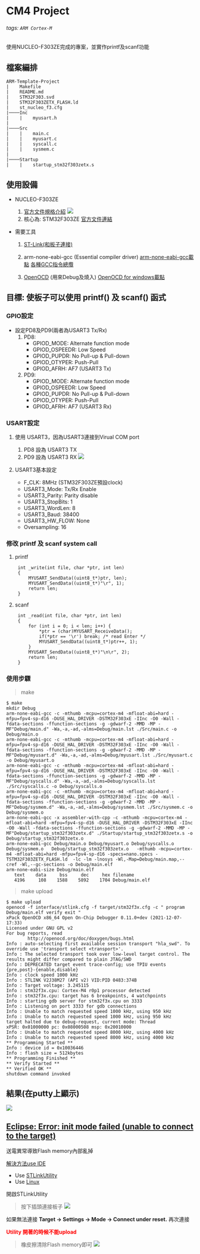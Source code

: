 # CM4 Project
###### tags: `ARM Cortex-M`
使用NUCLEO-F303ZE完成的專案，並實作printf及scanf功能

## 檔案編排
```
ARM-Template-Project
|    Makefile
|    README.md
|    STM32F303.svd
|    STM32F303ZETX_FLASH.ld
|    st_nucleo_f3.cfg
|────Inc
|    |    myusart.h
|
|────Src
|    |    main.c 
|    |    myusart.c
|    |    syscall.c
|    |    sysmem.c
|
|────Startup
|    |    startup_stm32f303zetx.s

```

## 使用設備
- NUCLEO-F303ZE
  1. [官方文件規格介紹](https://www.st.com/en/evaluation-tools/nucleo-f303ze.html)
     ![](https://i.imgur.com/xnKAENl.png)
  2. 核心為: STM32F303ZE
     [官方文件連結](https://www.st.com/en/microcontrollers-microprocessors/stm32f303ze.html)

- 需要工具
  1. [ST-Link(和板子連接)](https://www.st.com/content/st_com/en/products/development-tools/software-development-tools/stm32-software-development-tools/stm32-utilities/stsw-link009.html?dl=NCWMPz8nopJ5khffu%2F9QmQ%3D%3D%2CWweBOQKqZ%2Fh88%2BZkYv6600%2BzYxzrVLpvTUDLmq2eRG7lpwFzjoue0R2T%2FIhPrxz5shDoc2Iw%2FpMlGzkS5d%2B7cDojQPuWTbCMGjy7i4mRoDYG8omxLndyTs6vk9JuiWwwo6iFG5gODbBgUZE9XYj6MzT27BETsC%2FIlGdOMpyOw01kOaztq2FnADZ2T%2Fdozp3FqjWcF7BoC2kA3jX%2FWibrHNy4bIuRL4s4JsMXRBWmjDNxvYbhhCm3h7bESHdDNz6mJV1PitQm3a1X2DfqRbg%2FlIQ3iR0QVkIkj9A3ZMDCD%2FRmyu75S5hGTsJKi0zE3pG8&uid=AbAAPrnhg03EDrR2hPt2MKBBSrNbNCYh)

  2. arm-none-eabi-gcc (Essential compiler driver)
     [arm-none-eabi-gcc載點](https://developer.arm.com/tools-and-software/open-source-software/developer-tools/gnu-toolchain/gnu-rm/downloads)
     [各種GCC指令總攬](https://gcc.gnu.org/onlinedocs/gcc-9.3.0/gcc/)

  3. [OpenOCD](https://openocd.org/) (用來Debug及燒入)
     [OpenOCD for windows載點](https://gnutoolchains.com/arm-eabi/openocd/)
  
## 目標: 使板子可以使用 printf() 及 scanf() 函式
### GPIO設定
-  設定PD8及PD9(兩者為USART3 Tx/Rx)
   1. PD8: 
      - GPIOD_MODE:      Alternate function mode
      - GPIOD_OSPEEDR:   Low Speed
      - GPIOD_PUPDR:     No Pull-up & Pull-down
      - GPIOD_OTYPER:    Push-Pull
      - GPIOD_AFRH:      AF7 (USART3 Tx)
   2. PD9: 
      - GPIOD_MODE:      Alternate function mode
      - GPIOD_OSPEEDR:   Low Speed
      - GPIOD_PUPDR:     No Pull-up & Pull-down
      - GPIOD_OTYPER:    Push-Pull
      - GPIOD_AFRH:      AF7 (USART3 Rx)

### USART設定
1. 使用 USART3，因為USART3連接到Virual COM port
   1. PD8 設為 USART3 TX
   2. PD9 設為 USART3 RX
   ![](https://i.imgur.com/59O5lGb.png)
   
2. USART3基本設定
   - F_CLK:           8MHz (STM32F303ZE預設clock)
   - USART3_Mode:     Tx/Rx Enable
   - USART3_Parity:   Parity disable
   - USART3_StopBits: 1
   - USART3_WordLen:  8
   - USART3_Baud:     38400
   - USART3_HW_FLOW:  None
   - Oversampling:    16

### 修改 printf 及 scanf system call
1. printf
   ```c=
    int _write(int file, char *ptr, int len)
    {
	    MYUSART_SendData((uint8_t*)ptr, len);
	    MYUSART_SendData((uint8_t*)"\r", 1);
	    return len;
    }
    ```

2. scanf
   ```c=
    int _read(int file, char *ptr, int len) 
    {
	    for (int i = 0; i < len; i++) {
		    *ptr = (char)MYUSART_ReceiveData();
		    if(*ptr == '\r') break; /* read Enter */
		    MYUSART_SendData((uint8_t*)ptr++, 1);
	    }
	    MYUSART_SendData((uint8_t*)"\n\r", 2);
	    return len;
    }
   ```
   
### 使用步驟
> make
```shell
$ make
mkdir Debug
arm-none-eabi-gcc -c -mthumb -mcpu=cortex-m4 -mfloat-abi=hard -mfpu=fpv4-sp-d16 -DUSE_HAL_DRIVER -DSTM32F303xE -IInc -O0 -Wall -fdata-sections -ffunction-sections -g -gdwarf-2 -MMD -MP -MF"Debug/main.d" -Wa,-a,-ad,-alms=Debug/main.lst ./Src/main.c -o Debug/main.o
arm-none-eabi-gcc -c -mthumb -mcpu=cortex-m4 -mfloat-abi=hard -mfpu=fpv4-sp-d16 -DUSE_HAL_DRIVER -DSTM32F303xE -IInc -O0 -Wall -fdata-sections -ffunction-sections -g -gdwarf-2 -MMD -MP -MF"Debug/myusart.d" -Wa,-a,-ad,-alms=Debug/myusart.lst ./Src/myusart.c -o Debug/myusart.o
arm-none-eabi-gcc -c -mthumb -mcpu=cortex-m4 -mfloat-abi=hard -mfpu=fpv4-sp-d16 -DUSE_HAL_DRIVER -DSTM32F303xE -IInc -O0 -Wall -fdata-sections -ffunction-sections -g -gdwarf-2 -MMD -MP -MF"Debug/syscalls.d" -Wa,-a,-ad,-alms=Debug/syscalls.lst ./Src/syscalls.c -o Debug/syscalls.o
arm-none-eabi-gcc -c -mthumb -mcpu=cortex-m4 -mfloat-abi=hard -mfpu=fpv4-sp-d16 -DUSE_HAL_DRIVER -DSTM32F303xE -IInc -O0 -Wall -fdata-sections -ffunction-sections -g -gdwarf-2 -MMD -MP -MF"Debug/sysmem.d" -Wa,-a,-ad,-alms=Debug/sysmem.lst ./Src/sysmem.c -o Debug/sysmem.o
arm-none-eabi-gcc -x assembler-with-cpp -c -mthumb -mcpu=cortex-m4 -mfloat-abi=hard -mfpu=fpv4-sp-d16 -DUSE_HAL_DRIVER -DSTM32F303xE -IInc -O0 -Wall -fdata-sections -ffunction-sections -g -gdwarf-2 -MMD -MP -MF"Debug/startup_stm32f303zetx.d" ./Startup/startup_stm32f303zetx.s -o Debug/startup_stm32f303zetx.o
arm-none-eabi-gcc Debug/main.o Debug/myusart.o Debug/syscalls.o Debug/sysmem.o   Debug/startup_stm32f303zetx.o   -mthumb -mcpu=cortex-m4 -mfloat-abi=hard -mfpu=fpv4-sp-d16 -specs=nano.specs -TSTM32F303ZETX_FLASH.ld  -lc -lm -lnosys -Wl,-Map=Debug/main.map,--cref -Wl,--gc-sections -o Debug/main.elf
arm-none-eabi-size Debug/main.elf
   text    data     bss     dec     hex filename
   4196     108    1588    5892    1704 Debug/main.elf
```
  
> make upload
```shell
$ make upload
openocd -f interface/stlink.cfg -f target/stm32f3x.cfg -c " program Debug/main.elf verify exit "
xPack OpenOCD x86_64 Open On-Chip Debugger 0.11.0+dev (2021-12-07-17:33)
Licensed under GNU GPL v2
For bug reports, read
        http://openocd.org/doc/doxygen/bugs.html
Info : auto-selecting first available session transport "hla_swd". To override use 'transport select <transport>'.
Info : The selected transport took over low-level target control. The results might differ compared to plain JTAG/SWD
Info : DEPRECATED target event trace-config; use TPIU events {pre,post}-{enable,disable}
Info : clock speed 1000 kHz
Info : STLINK V2J38M27 (API v2) VID:PID 0483:374B
Info : Target voltage: 3.245115
Info : stm32f3x.cpu: Cortex-M4 r0p1 processor detected
Info : stm32f3x.cpu: target has 6 breakpoints, 4 watchpoints
Info : starting gdb server for stm32f3x.cpu on 3333
Info : Listening on port 3333 for gdb connections
Info : Unable to match requested speed 1000 kHz, using 950 kHz
Info : Unable to match requested speed 1000 kHz, using 950 kHz
target halted due to debug-request, current mode: Thread
xPSR: 0x01000000 pc: 0x08000508 msp: 0x20010000
Info : Unable to match requested speed 8000 kHz, using 4000 kHz
Info : Unable to match requested speed 8000 kHz, using 4000 kHz
** Programming Started **
Info : device id = 0x10036446
Info : flash size = 512kbytes
** Programming Finished **
** Verify Started **
** Verified OK **
shutdown command invoked

```

## 結果(在putty上顯示)
   ![](https://i.imgur.com/EfIvBQZ.png)

## [Eclipse: Error: init mode failed (unable to connect to the target)](https://stackoverflow.com/questions/57628401/eclipse-error-init-mode-failed-unable-to-connect-to-the-target)

送電異常導致Flash memory內部亂掉

[解決方法use IDE](https://ithelp.ithome.com.tw/articles/10280961)
- Use [STLinkUtility](https://www.st.com/en/development-tools/stsw-link004.html)
- Use [Linux](https://www.gushiciku.cn/pl/aCuQ/zh-tw)

開啟STLinkUtility

>按下插頭連接板子
![](https://i.imgur.com/JK9piLH.png)

如果無法連接
**Target -> Settings -> Mode -> Connect under reset.**
再次連接

<font color=#ff00>**Utility 開著的時候不能upload**</font>

>橡皮擦清除Flash memory即可
![](https://i.imgur.com/0hZH7Xa.png)
